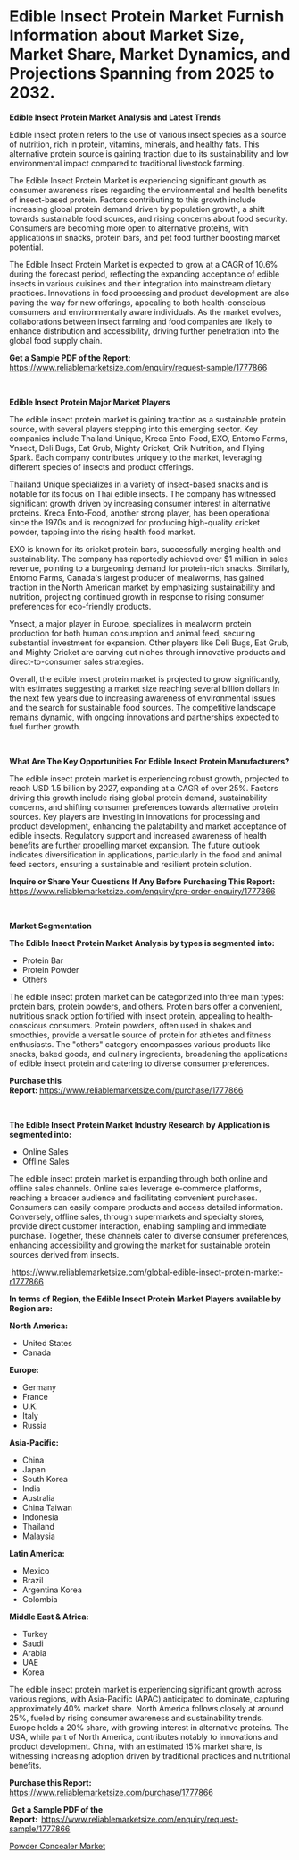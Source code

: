<p><h1>Edible Insect Protein Market Furnish Information about Market Size, Market Share, Market Dynamics, and Projections Spanning from 2025 to 2032.</h1></p><p><strong>Edible Insect Protein Market Analysis and Latest Trends</strong></p>
<p><p>Edible insect protein refers to the use of various insect species as a source of nutrition, rich in protein, vitamins, minerals, and healthy fats. This alternative protein source is gaining traction due to its sustainability and low environmental impact compared to traditional livestock farming.</p><p>The Edible Insect Protein Market is experiencing significant growth as consumer awareness rises regarding the environmental and health benefits of insect-based protein. Factors contributing to this growth include increasing global protein demand driven by population growth, a shift towards sustainable food sources, and rising concerns about food security. Consumers are becoming more open to alternative proteins, with applications in snacks, protein bars, and pet food further boosting market potential. </p><p>The Edible Insect Protein Market is expected to grow at a CAGR of 10.6% during the forecast period, reflecting the expanding acceptance of edible insects in various cuisines and their integration into mainstream dietary practices. Innovations in food processing and product development are also paving the way for new offerings, appealing to both health-conscious consumers and environmentally aware individuals. As the market evolves, collaborations between insect farming and food companies are likely to enhance distribution and accessibility, driving further penetration into the global food supply chain.</p></p>
<p><strong>Get a Sample PDF of the Report:&nbsp;</strong> <a href="https://www.reliablemarketsize.com/enquiry/request-sample/1777866?utm_campaign=2186&utm_medium=2&utm_source=Github&utm_content=ia&utm_term=07022025&utm_id=edible-insect-protein">https://www.reliablemarketsize.com/enquiry/request-sample/1777866</a></p>
<p>&nbsp;</p>
<p><strong>Edible Insect Protein Major Market Players</strong></p>
<p><p>The edible insect protein market is gaining traction as a sustainable protein source, with several players stepping into this emerging sector. Key companies include Thailand Unique, Kreca Ento-Food, EXO, Entomo Farms, Ynsect, Deli Bugs, Eat Grub, Mighty Cricket, Crik Nutrition, and Flying Spark. Each company contributes uniquely to the market, leveraging different species of insects and product offerings.</p><p>Thailand Unique specializes in a variety of insect-based snacks and is notable for its focus on Thai edible insects. The company has witnessed significant growth driven by increasing consumer interest in alternative proteins. Kreca Ento-Food, another strong player, has been operational since the 1970s and is recognized for producing high-quality cricket powder, tapping into the rising health food market.</p><p>EXO is known for its cricket protein bars, successfully merging health and sustainability. The company has reportedly achieved over $1 million in sales revenue, pointing to a burgeoning demand for protein-rich snacks. Similarly, Entomo Farms, Canada's largest producer of mealworms, has gained traction in the North American market by emphasizing sustainability and nutrition, projecting continued growth in response to rising consumer preferences for eco-friendly products.</p><p>Ynsect, a major player in Europe, specializes in mealworm protein production for both human consumption and animal feed, securing substantial investment for expansion. Other players like Deli Bugs, Eat Grub, and Mighty Cricket are carving out niches through innovative products and direct-to-consumer sales strategies.</p><p>Overall, the edible insect protein market is projected to grow significantly, with estimates suggesting a market size reaching several billion dollars in the next few years due to increasing awareness of environmental issues and the search for sustainable food sources. The competitive landscape remains dynamic, with ongoing innovations and partnerships expected to fuel further growth.</p></p>
<p>&nbsp;</p>
<p><strong>What Are The Key Opportunities For Edible Insect Protein Manufacturers?</strong></p>
<p><p>The edible insect protein market is experiencing robust growth, projected to reach USD 1.5 billion by 2027, expanding at a CAGR of over 25%. Factors driving this growth include rising global protein demand, sustainability concerns, and shifting consumer preferences towards alternative protein sources. Key players are investing in innovations for processing and product development, enhancing the palatability and market acceptance of edible insects. Regulatory support and increased awareness of health benefits are further propelling market expansion. The future outlook indicates diversification in applications, particularly in the food and animal feed sectors, ensuring a sustainable and resilient protein solution.</p></p>
<p><strong>Inquire or Share Your Questions If Any Before Purchasing This Report:</strong> <a href="https://www.reliablemarketsize.com/enquiry/pre-order-enquiry/1777866?utm_campaign=2186&utm_medium=2&utm_source=Github&utm_content=ia&utm_term=07022025&utm_id=edible-insect-protein">https://www.reliablemarketsize.com/enquiry/pre-order-enquiry/1777866</a></p>
<p>&nbsp;</p>
<p><strong>Market Segmentation</strong></p>
<p><strong>The Edible Insect Protein Market Analysis by types is segmented into:</strong></p>
<p><ul><li>Protein Bar</li><li>Protein Powder</li><li>Others</li></ul></p>
<p><p>The edible insect protein market can be categorized into three main types: protein bars, protein powders, and others. Protein bars offer a convenient, nutritious snack option fortified with insect protein, appealing to health-conscious consumers. Protein powders, often used in shakes and smoothies, provide a versatile source of protein for athletes and fitness enthusiasts. The "others" category encompasses various products like snacks, baked goods, and culinary ingredients, broadening the applications of edible insect protein and catering to diverse consumer preferences.</p></p>
<p><strong>Purchase this Report:&nbsp;</strong><a href="https://www.reliablemarketsize.com/purchase/1777866?utm_campaign=2186&utm_medium=2&utm_source=Github&utm_content=ia&utm_term=07022025&utm_id=edible-insect-protein">https://www.reliablemarketsize.com/purchase/1777866</a></p>
<p>&nbsp;</p>
<p><strong>The Edible Insect Protein Market Industry Research by Application is segmented into:</strong></p>
<p><ul><li>Online Sales</li><li>Offline Sales</li></ul></p>
<p><p>The edible insect protein market is expanding through both online and offline sales channels. Online sales leverage e-commerce platforms, reaching a broader audience and facilitating convenient purchases. Consumers can easily compare products and access detailed information. Conversely, offline sales, through supermarkets and specialty stores, provide direct customer interaction, enabling sampling and immediate purchase. Together, these channels cater to diverse consumer preferences, enhancing accessibility and growing the market for sustainable protein sources derived from insects.</p></p>
<p><a href="https://www.reliablemarketsize.com/global-edible-insect-protein-market-r1777866?utm_campaign=2186&utm_medium=2&utm_source=Github&utm_content=ia&utm_term=07022025&utm_id=edible-insect-protein">&nbsp;https://www.reliablemarketsize.com/global-edible-insect-protein-market-r1777866</a></p>
<p><strong>In terms of Region, the Edible Insect Protein Market Players available by Region are:</strong></p>
<p>
    <p> <strong> North America: </strong>
        <ul>
            <li>United States</li>
            <li>Canada</li>
        </ul>
        </p> 
    <p> <strong> Europe: </strong>
        <ul>
            <li>Germany</li>
            <li>France</li>
            <li>U.K.</li>
            <li>Italy</li>
            <li>Russia</li>
        </ul>
        </p> 
    <p> <strong> Asia-Pacific: </strong>
        <ul>
            <li>China</li>
            <li>Japan</li>
            <li>South Korea</li>
            <li>India</li>
            <li>Australia</li>
            <li>China Taiwan</li>
            <li>Indonesia</li>
            <li>Thailand</li>
            <li>Malaysia</li>
        </ul>
        </p> 
    <p> <strong> Latin America: </strong>
        <ul>
            <li>Mexico</li>
            <li>Brazil</li>
            <li>Argentina Korea</li>
            <li>Colombia</li>
        </ul>
        </p> 
    <p> <strong> Middle East & Africa: </strong>
        <ul>
            <li>Turkey</li>
            <li>Saudi</li>
            <li>Arabia</li>
            <li>UAE</li>
            <li>Korea</li>
        </ul>
    </p>
    </p>
<p><p>The edible insect protein market is experiencing significant growth across various regions, with Asia-Pacific (APAC) anticipated to dominate, capturing approximately 40% market share. North America follows closely at around 25%, fueled by rising consumer awareness and sustainability trends. Europe holds a 20% share, with growing interest in alternative proteins. The USA, while part of North America, contributes notably to innovations and product development. China, with an estimated 15% market share, is witnessing increasing adoption driven by traditional practices and nutritional benefits.</p></p>
<p><strong>Purchase this Report: </strong><a href="https://www.reliablemarketsize.com/purchase/1777866?utm_campaign=2186&utm_medium=2&utm_source=Github&utm_content=ia&utm_term=07022025&utm_id=edible-insect-protein">https://www.reliablemarketsize.com/purchase/1777866</a></p>
<p>&nbsp;<strong>Get a Sample PDF of the Report:&nbsp;&nbsp;</strong><a href="https://www.reliablemarketsize.com/enquiry/request-sample/1777866?utm_campaign=2186&utm_medium=2&utm_source=Github&utm_content=ia&utm_term=07022025&utm_id=edible-insect-protein">https://www.reliablemarketsize.com/enquiry/request-sample/1777866</a></p>
<p><strong></strong></p>
<p><p><a href="https://github.com/abbislposival/Market-Research-Report-List-1/blob/main/powder-concealer-market.md?utm_campaign=2186&utm_medium=2&utm_source=Github&utm_content=ia&utm_term=07022025&utm_id=edible-insect-protein">Powder Concealer Market</a></p></p>
